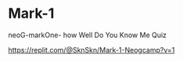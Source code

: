 # Mark-1

neoG-markOne- how Well Do You Know Me Quiz



https://replit.com/@SknSkn/Mark-1-Neogcamp?v=1
